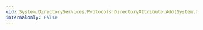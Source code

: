 ```yaml
---
uid: System.DirectoryServices.Protocols.DirectoryAttribute.Add(System.Uri)
internalonly: False
---
```

